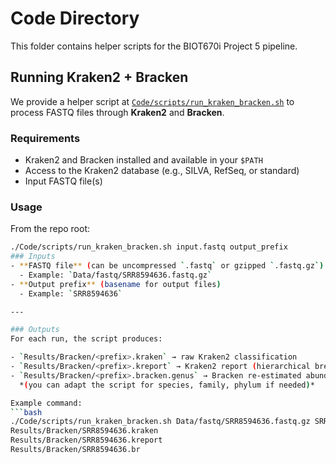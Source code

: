 # Code Directory

This folder contains helper scripts for the BIOT670i Project 5 pipeline.

## Running Kraken2 + Bracken

We provide a helper script at [`Code/scripts/run_kraken_bracken.sh`](scripts/run_kraken_bracken.sh) to process FASTQ files through **Kraken2** and **Bracken**.

### Requirements
- Kraken2 and Bracken installed and available in your `$PATH`
- Access to the Kraken2 database (e.g., SILVA, RefSeq, or standard)
- Input FASTQ file(s)

### Usage
From the repo root:

```bash
./Code/scripts/run_kraken_bracken.sh input.fastq output_prefix
### Inputs
- **FASTQ file** (can be uncompressed `.fastq` or gzipped `.fastq.gz`)
  - Example: `Data/fastq/SRR8594636.fastq.gz`
- **Output prefix** (basename for output files)
  - Example: `SRR8594636`

---

### Outputs
For each run, the script produces:

- `Results/Bracken/<prefix>.kraken` → raw Kraken2 classification
- `Results/Bracken/<prefix>.kreport` → Kraken2 report (hierarchical breakdown)
- `Results/Bracken/<prefix>.bracken.genus` → Bracken re-estimated abundances at the genus level  
  *(you can adapt the script for species, family, phylum if needed)*

Example command:
```bash
./Code/scripts/run_kraken_bracken.sh Data/fastq/SRR8594636.fastq.gz SRR8594636
Results/Bracken/SRR8594636.kraken
Results/Bracken/SRR8594636.kreport
Results/Bracken/SRR8594636.br
